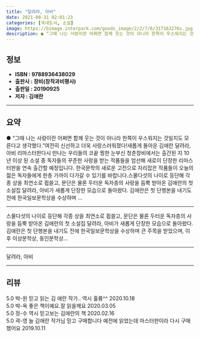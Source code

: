 ```yaml
---
title: "달려라, 아비"
date: 2021-08-31 02:01:23
categories: [국내도서, 소설]
image: https://bimage.interpark.com/goods_image/2/2/7/6/317162276s.jpg
description: ● “그때 나는 사랑이란 어쩌면 함께 웃는 것이 아니라 한쪽이 우스워지는 것일지도 모른다고 생각했다.”여전히 신선하고 더욱 사랑스러워졌다!새롭게 돌아온 김애란 달려라, 아비 리마스터판다시 만나는 우리들의 코끝 찡한 눈부신 청춘창비에서는 출간된 지 10년 이상 된 소설 중 독자들의 꾸준
---
```


## **정보**

- **ISBN : 9788936438029**
- **출판사 : 창비(창작과비평사)**
- **출판일 : 20190925**
- **저자 : 김애란**

------



## **요약**

●  “그때 나는 사랑이란 어쩌면 함께 웃는 것이 아니라 한쪽이 우스워지는 것일지도 모른다고 생각했다.”여전히 신선하고 더욱 사랑스러워졌다!새롭게 돌아온 김애란 달려라, 아비 리마스터판다시 만나는 우리들의 코끝 찡한 눈부신 청춘창비에서는 출간된 지 10년 이상 된 소설 중 독자들의 꾸준한 사랑을 받는 작품들을 엄선해 새로이 단장한 리마스터판을 연속 출간할 예정입니다. 한국문학의 새로운 고전으로 자리잡은 작품들이 오늘의 젊은 독자들에게 한층 가까이 다가갈 수 있기를 바랍니다.스물다섯의 나이로 등단해 각종 상을 최연소로 휩쓸고, 문단은 물론 두터운 독자층의 사랑을 듬뿍 받아온 김애란의 첫 소설집 달려라, 아비가 새롭게 단장한 모습으로 돌아왔다. 김애란은 첫 단행본을 내기도 전에 한국일보문학상을 수상하며 ...

------

스물다섯의 나이로 등단해 각종 상을 최연소로 휩쓸고, 문단은 물론 두터운 독자층의 사랑을 듬뿍 받아온 김애란의 첫 소설집 달려라, 아비가 새롭게 단장한 모습으로 돌아왔다. 김애란은 첫 단행본을 내기도 전에 한국일보문학상을 수상하며 큰 주목을 받았으며, 이후 이상문학상, 동인문학상... 

------


달려라, 아비 

------


## **리뷰** 

5.0 박-원 믿고 읽는 김 애란 작가.. 역시 훌륭^^ 2020.10.18 <br/>5.0 박-옥 좋은 책이예요.잘 읽을께요 2020.03.05 <br/>5.0 정-수 역시 믿고보는 김애란의 책 2020.02.16 <br/>5.0 곽-영 늘 김애란 작가님 믿고 구매합니다
예전에 읽었는데 마스터판이라 다시 구매했어요 2019.10.11 <br/>